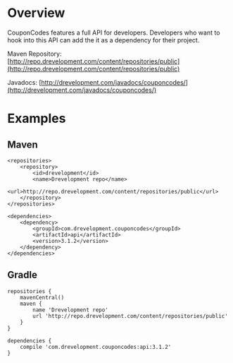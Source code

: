 Overview
========

CouponCodes features a full API for developers.  Developers who want to hook into this API can add the it as a dependency for their project.

Maven Repository: [http://repo.drevelopment.com/content/repositories/public](http://repo.drevelopment.com/content/repositories/public)

Javadocs: [http://drevelopment.com/javadocs/couponcodes/](http://drevelopment.com/javadocs/couponcodes/)

Examples
========

Maven
-----

	<repositories>
	    <repository>
	        <id>drevelopment</id>
	        <name>Drevelopment repo</name>
	        <url>http://repo.drevelopment.com/content/repositories/public</url>
	    </repository>
	</repositories>

	<dependencies>
	    <dependency>
	        <groupId>com.drevelopment.couponcodes</groupId>
	        <artifactId>api</artifactId>
	        <version>3.1.2</version>
	    </dependency>
	</dependencies>

Gradle
------

	repositories {
	    mavenCentral()
	    maven {
	        name 'Drevelopment repo'
	        url 'http://repo.drevelopment.com/content/repositories/public'
	    }
	}

	dependencies {
	    compile 'com.drevelopment.couponcodes:api:3.1.2'
	}